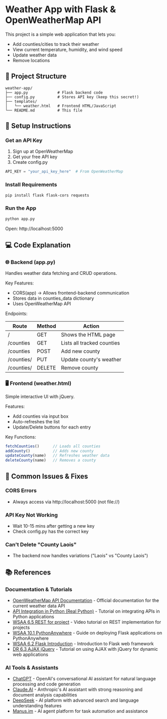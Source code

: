 # Weather App with Flask & OpenWeatherMap API

This project is a simple web application that lets you:

- Add counties/cities to track their weather
- View current temperature, humidity, and wind speed
- Update weather data
- Remove locations

## 📁 Project Structure

```
weather-app/
├── app.py             # Flask backend code
├── config.py          # Stores API key (keep this secret!)
├── templates/
│   └── weather.html   # Frontend HTML/JavaScript
└── README.md          # This file
```

## 🔧 Setup Instructions

### Get an API Key

1. Sign up at OpenWeatherMap
2. Get your free API key
3. Create config.py

```python
API_KEY = "your_api_key_here"  # From OpenWeatherMap
```

### Install Requirements

```bash
pip install flask flask-cors requests
```

### Run the App

```bash
python app.py
```

Open: http://localhost:5000

## 💻 Code Explanation

### 🌐 Backend (app.py)

Handles weather data fetching and CRUD operations.

Key Features:
- CORS(app) → Allows frontend-backend communication
- Stores data in counties_data dictionary
- Uses OpenWeatherMap API

Endpoints:

| Route | Method | Action |
|-------|--------|--------|
| / | GET | Shows the HTML page |
| /counties | GET | Lists all tracked counties |
| /counties | POST | Add new county |
| /counties/<county> | PUT | Update county's weather |
| /counties/<county> | DELETE | Remove county |

### 🖥️ Frontend (weather.html)

Simple interactive UI with jQuery.

Features:
- Add counties via input box
- Auto-refreshes the list
- Update/Delete buttons for each entry

Key Functions:

```javascript
fetchCounties()      // Loads all counties
addCounty()          // Adds new county
updateCounty(name)   // Refreshes weather data  
deleteCounty(name)   // Removes a county
```

## 🚦 Common Issues & Fixes

### CORS Errors
- Always access via http://localhost:5000 (not file://)

### API Key Not Working
- Wait 10-15 mins after getting a new key
- Check config.py has the correct key

### Can't Delete "County Laois"
- The backend now handles variations ("Laois" vs "County Laois")

## 📚 References

### Documentation & Tutorials
- [OpenWeatherMap API Documentation](https://openweathermap.org/current) - Official documentation for the current weather data API
- [API Integration in Python (Real Python)](https://realpython.com/api-integration-in-python/) - Tutorial on integrating APIs in Python applications
- [WSAA 6.5 REST for project](https://atlantictu-my.sharepoint.com/personal/andrew_beatty_atu_ie/_layouts/15/stream.aspx?id=%2Fpersonal%2Fandrew%5Fbeatty%5Fatu%5Fie%2FDocuments%2FWSAA%202025%20%28private%29%2Fvideos%2FWSAA6%2E5%20REST%20for%20project%2Emp4&ga=1&referrer=StreamWebApp%2EWeb&referrerScenario=AddressBarCopied%2Eview%2E3ffb2ea5%2D0031%2D4880%2Dbb82%2D42459b1ac031) - Video tutorial on REST implementation for projects
- [WSAA 10.1 PythonAnywhere](https://atlantictu-my.sharepoint.com/personal/andrew_beatty_atu_ie/_layouts/15/stream.aspx?id=%2Fpersonal%2Fandrew%5Fbeatty%5Fatu%5Fie%2FDocuments%2FWSAA%202025%20%28private%29%2Fvideos%2FWSAA10%2E1%2Dpythonanywhere%2Emp4&ga=1&referrer=StreamWebApp%2EWeb&referrerScenario=AddressBarCopied%2Eview%2Eaebfbe13%2Da10e%2D4d58%2D938c%2D7322e839825d) - Guide on deploying Flask applications on PythonAnywhere
- [WSAA 6.2 Flask Introduction](https://atlantictu-my.sharepoint.com/personal/andrew_beatty_atu_ie/_layouts/15/stream.aspx?id=%2Fpersonal%2Fandrew%5Fbeatty%5Fatu%5Fie%2FDocuments%2FWSAA%202025%20%28private%29%2Fvideos%2FWSAA6%2E2%20Flask%20introduction%2Emp4&ga=1&referrer=StreamWebApp%2EWeb&referrerScenario=AddressBarCopied%2Eview%2E8b5bb6ab%2D829c%2D403d%2D9002%2D52a3f87895b3) - Introduction to Flask web framework
- [DR 6.3 AJAX jQuery](https://atlantictu-my.sharepoint.com/personal/andrew_beatty_atu_ie/_layouts/15/stream.aspx?id=%2Fpersonal%2Fandrew%5Fbeatty%5Fatu%5Fie%2FDocuments%2Farchive%2Fwsaa%202024%20%28private%29%2FVideos%2FDR6%2E3%20AJAX%20JQuery%2Emp4&ga=1&referrer=StreamWebApp%2EWeb&referrerScenario=AddressBarCopied%2Eview%2E5d78a4de%2Ddfc4%2D4d44%2D91a1%2D86e3956f963f) - Tutorial on using AJAX with jQuery for dynamic web applications

### AI Tools & Assistants
- [ChatGPT](https://chat.openai.com) - OpenAI's conversational AI assistant for natural language processing and code generation
- [Claude.AI](https://claude.ai) - Anthropic's AI assistant with strong reasoning and document analysis capabilities
- [DeepSeek](https://deepseek.com) - AI platform with advanced search and language understanding features
- [Manus.im](https://manus.im) - AI agent platform for task automation and assistance
